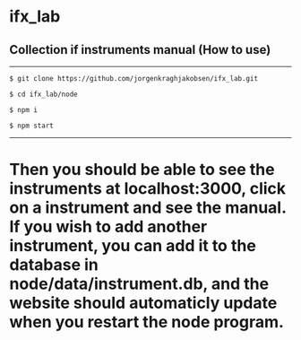 # ifx_lab

## Collection if instruments manual (How to use)

* * * * * 

    $ git clone https://github.com/jorgenkraghjakobsen/ifx_lab.git

    $ cd ifx_lab/node

    $ npm i

    $ npm start

* * * * *
# Then you should be able to see the instruments at localhost:3000, click on a instrument and see the manual. If you wish to add another instrument, you can add it to the database in node/data/instrument.db, and the website should automaticly update when you restart the node program.
